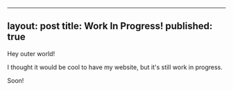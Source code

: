 
---
layout: post
title: Work In Progress!
published: true
---

Hey outer world!

I thought it would be cool to have my website, but it's still work in progress. 

Soon!
